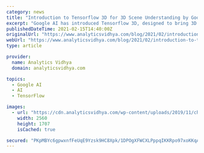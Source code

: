 ```yaml
---
category: news
title: "Introduction to Tensorflow 3D for 3D Scene Understanding by Google AI"
excerpt: "Google AI has introduced Tensorflow 3D, designed to bring 3D deep learning capabilities into TensorFlow. The library can be used for state-of-the-art 3D semantic segmentation, 3D object detection, and 3D instance segmentation Understanding the 3D sparse ..."
publishedDateTime: 2021-02-15T14:40:00Z
originalUrl: "https://www.analyticsvidhya.com/blog/2021/02/introduction-to-tensorflow-3d-for-3d-scene-understanding-by-google-ai/"
webUrl: "https://www.analyticsvidhya.com/blog/2021/02/introduction-to-tensorflow-3d-for-3d-scene-understanding-by-google-ai/"
type: article

provider:
  name: Analytics Vidhya
  domain: analyticsvidhya.com

topics:
  - Google AI
  - AI
  - TensorFlow

images:
  - url: "https://cdn.analyticsvidhya.com/wp-content/uploads/2019/11/chi-square-scaled.jpg"
    width: 2560
    height: 1707
    isCached: true

secured: "PKpMBYc6gpwxnfFeUqE9Yzsk9HC8Xpk/1DPOgXFWCXLPppqIKKRpo97xoKKqAvYt8hjJOXBsAiEoeR6tVyCrlX/1dzemxYRD/LC6fEW+fjjBwqR+2LtXZEelm86LKHXjoe5/adGntJZ3PFUpa1ZxgFOQCbjGYnSBdbUEsfabHtCgYIn7EWZv1E1mD4/PAiEg5zHYX8bKdgoUzghfrRnGWu1e6G3R9fwHbCJCF9wS2Ce60jem45QfVr+wFMRiUsez8gUfLGeySRH7Fb9/PsTJj8jPqbPWAPgl3Nv4Ai6jUHJvB2r3rlQeOGJ0UIs7yo7hDnS07wX1BRbWni4x+JE43gYFlz45nF8WayFe4HbqRDI=;xlj3p9bAbTrKffVrig/FgA=="
---
```


